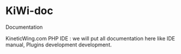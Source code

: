 KiWi-doc
========

Documentation


KineticWing.com PHP IDE : we will put all documentation here like IDE manual, Plugins development development.
